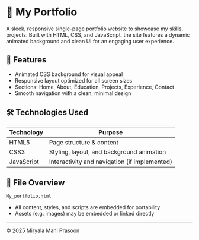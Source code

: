 # 💼 My Portfolio 

A sleek, responsive single-page portfolio website to showcase my skills, projects. Built with HTML, CSS, and JavaScript, the site features a dynamic animated background and clean UI for an engaging user experience.

## 🚀 Features

- Animated CSS background for visual appeal  
- Responsive layout optimized for all screen sizes  
- Sections: Home, About, Education, Projects, Experience, Contact  
- Smooth navigation with a clean, minimal design  

## 🛠️ Technologies Used

| Technology | Purpose |
|------------|---------|
| HTML5 | Page structure & content |
| CSS3 | Styling, layout, and background animation |
| JavaScript | Interactivity and navigation (if implemented) |

## 📁 File Overview

```
My_portfolio.html

```

- All content, styles, and scripts are embedded for portability  
- Assets (e.g. images) may be embedded or linked directly

---

© 2025 Miryala Mani Prasoon
